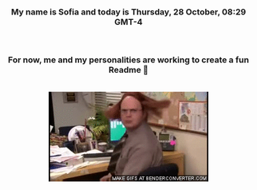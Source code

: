 


<div align="center">
<h3 >My name is Sofia and today is Thursday, 28 October, 08:29 GMT-4</h3><br>
<h3 >For now, me and my personalities are working to create a fun Readme 👋
</h3><br>
<img src='img/dwight.gif' alt='working...'/>
</div>
